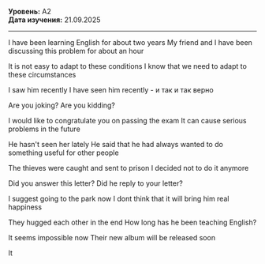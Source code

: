 **Уровень:** A2  
**Дата изучения:** 21.09.2025  

---
I have been learning English for about two years
My friend and I have been discussing this problem for about an hour

It is not easy to adapt to these conditions 
I know that we need to adapt to these circumstances

I saw him recently
I have seen him recently - и так и так верно

Are you joking? 
Are you kidding? 

I would like to congratulate you on passing the exam
It can cause serious problems in the future

He hasn't seen her lately
He said that he had always wanted to do something useful for other people

The thieves were caught and sent to prison
I decided not to do it anymore

Did you answer this letter? 
Did he reply to your letter?

I suggest going to the park now
I dont think that it will bring him real happiness

They hugged each other in the end 
How long has he been teaching English?

It seems impossible now
Their new album will be released soon

It 
